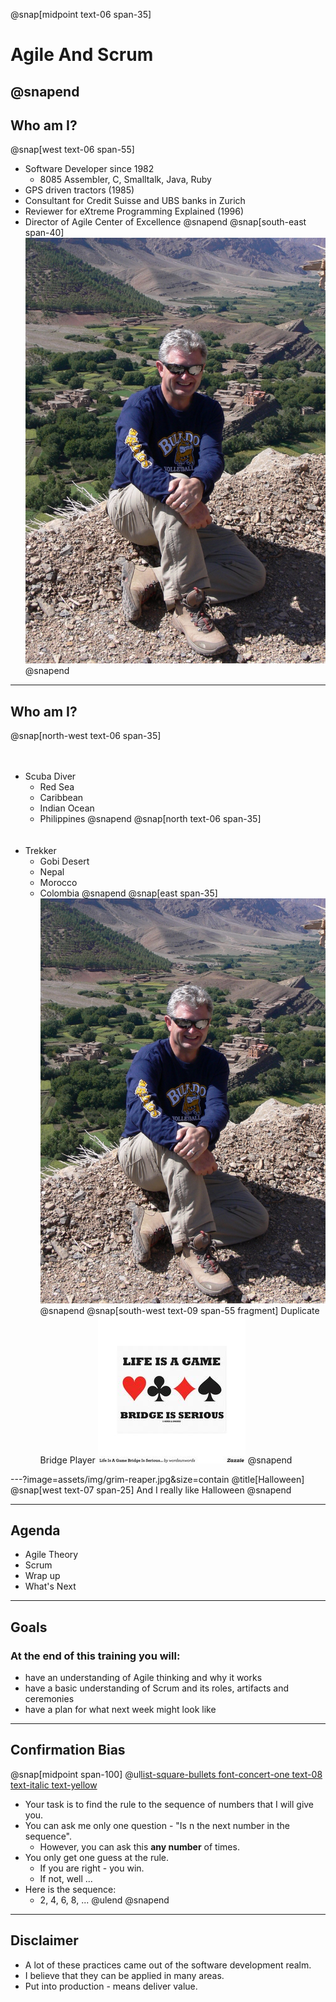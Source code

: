 
@snap[midpoint text-06 span-35]
# Agile And Scrum
@snapend
---
## Who am I?
@snap[west text-06 span-55]
- Software Developer since 1982
    - 8085 Assembler, C, Smalltalk, Java, Ruby
- GPS driven tractors (1985)
- Consultant for Credit Suisse and UBS banks in Zurich
- Reviewer for eXtreme Programming Explained (1996)
- Director of Agile Center of Excellence
@snapend
@snap[south-east span-40]
![Me](assets/img/bio-greg-on-hill.jpg)
@snapend

---
## Who am I?
@snap[north-west text-06 span-35]
<br><br><br>
- Scuba Diver
    - Red Sea
    - Caribbean
    - Indian Ocean
    - Philippines
@snapend
@snap[north text-06 span-35]
<br><br><br>
- Trekker
    - Gobi Desert
    - Nepal
    - Morocco
    - Colombia
@snapend
@snap[east span-35]
![Me](assets/img/bio-greg-on-hill.jpg)
@snapend
@snap[south-west text-09 span-55 fragment]
Duplicate Bridge Player
![](assets/img/duplicate-bridge.jpg)
@snapend

---?image=assets/img/grim-reaper.jpg&size=contain
@title[Halloween]
@snap[west text-07 span-25]
And I really like Halloween
@snapend

---
## Agenda
- Agile Theory
- Scrum
- Wrap up
- What's Next

---
## Goals
### At the end of this training you will:
- have an understanding of Agile thinking and why it works
- have a basic understanding of Scrum and its roles, artifacts and ceremonies
- have a plan for what next week might look like

---
## Confirmation Bias
@snap[midpoint span-100]
@ul[list-square-bullets font-concert-one text-08 text-italic text-yellow](true)
- Your task is to find the rule to the sequence of numbers that I will give you.
- You can ask me only one question - "Is n the next number in the sequence".
  - However, you can ask this **any number** of times.
- You only get one guess at the rule.
  - If you are right - you win.
  - If not, well ...
- Here is the sequence:
    - 2, 4, 6, 8, ...
@ulend
@snapend


---
## Disclaimer
- A lot of these practices came out of the software development realm.
- I believe that they can be applied in many areas.
- Put into production - means deliver value.
